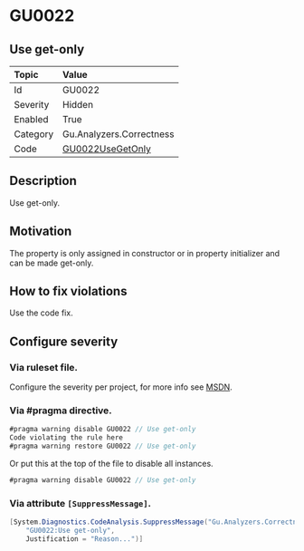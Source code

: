 # GU0022
## Use get-only

| Topic    | Value
| :--      | :--
| Id       | GU0022
| Severity | Hidden
| Enabled  | True
| Category | Gu.Analyzers.Correctness
| Code     | [GU0022UseGetOnly](https://github.com/GuOrg/Gu.Analyzers/blob/master/Gu.Analyzers/GU0022UseGetOnly.cs)

## Description

Use get-only.

## Motivation

The property is only assigned in constructor or in property initializer and can be made get-only.

## How to fix violations

Use the code fix.

<!-- start generated config severity -->
## Configure severity

### Via ruleset file.

Configure the severity per project, for more info see [MSDN](https://msdn.microsoft.com/en-us/library/dd264949.aspx).

### Via #pragma directive.
```C#
#pragma warning disable GU0022 // Use get-only
Code violating the rule here
#pragma warning restore GU0022 // Use get-only
```

Or put this at the top of the file to disable all instances.
```C#
#pragma warning disable GU0022 // Use get-only
```

### Via attribute `[SuppressMessage]`.

```C#
[System.Diagnostics.CodeAnalysis.SuppressMessage("Gu.Analyzers.Correctness", 
    "GU0022:Use get-only", 
    Justification = "Reason...")]
```
<!-- end generated config severity -->